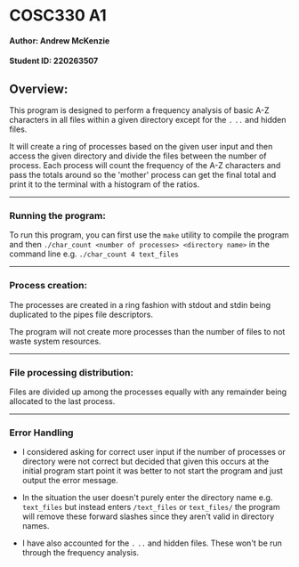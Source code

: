 # COSC330 A1

#### Author: Andrew McKenzie
#### Student ID: 220263507

## Overview:
This program is designed to perform a frequency analysis of basic A-Z 
characters in all files within a given directory except for 
the `.` `..` and hidden files.

It will create a ring of processes based on the given user input and then access 
the given directory and divide the files between the number of process. 
Each process will count the frequency of the A-Z characters and pass the totals 
around so the 'mother' process can get the final total and print it to the 
terminal with a histogram of the ratios.

---
### Running the program:
To run this program, you can first use the `make` utility to compile the program
and then `./char_count <number of processes> <directory name>` in 
the command line e.g. `./char_count 4 text_files`

---
### Process creation:
The processes are created in a ring fashion with stdout and stdin being 
duplicated to the pipes file descriptors.

The program will not create more processes than the number of files to not 
waste system resources.

---
### File processing distribution:
Files are divided up among the processes equally with any remainder being 
allocated to the last process.

---
### Error Handling
- I considered asking for correct user input if the number of processes or 
directory were not correct but decided that given this occurs at the initial
program start point it was better to not start the program and just output 
the error message.

- In the situation the user doesn't purely enter the directory name 
e.g. `text_files` but instead enters `/text_files` or `text_files/` the 
program will remove these forward slashes since they aren't valid in 
directory names.

- I have also accounted for the `.` `..` and hidden files. These won't be 
run through the frequency analysis.